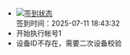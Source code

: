 - [![签到状态](https://github.com/womade/Cloud189-Actions/actions/workflows/main.yml/badge.svg?branch=main)](https://github.com/womade/Cloud189-Actions/actions/workflows/main.yml) <br> 签到时间：2025-07-11 18:43:32
- 开始执行帐号1
- 设备ID不存在，需要二次设备校验
